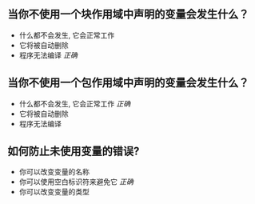 ## 当你不使用一个块作用域中声明的变量会发生什么？

* 什么都不会发生, 它会正常工作
* 它将被自动删除
* 程序无法编译 *正确*

## 当你不使用一个包作用域中声明的变量会发生什么？

* 什么都不会发生, 它会正常工作 *正确*
* 它将被自动删除
* 程序无法编译

## 如何防止未使用变量的错误?

* 你可以改变变量的名称
* 你可以使用空白标识符来避免它 *正确*
* 你可以改变变量的类型

